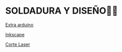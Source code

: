 # SOLDADURA Y DISEÑO🐧🐺

[Extra arduino](https://github.com/XXDARKNIGHTXX/SOLDADURA-Y-DISE-O/blob/main/Extra_Arduino.md#extra_arduinomd)

[Inkscape](https://github.com/XXDARKNIGHTXX/SOLDADURA-Y-DISE-O/blob/main/Inkscape.md#inkscape-)

[Corte Laser](https://github.com/XXDARKNIGHTXX/SOLDADURA-Y-DISE-O/blob/main/corte%20laser.MD#apuntes-clase-corte-laser)
